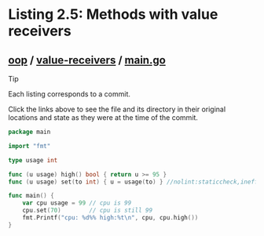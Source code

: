 # Listing 2.5: Methods with value receivers

## [oop](https://github.com/inancgumus/gobyexample/blob/837e26ee7bf651473c9dd6b2dc3ed7c1fbf96478/oop) / [value-receivers](https://github.com/inancgumus/gobyexample/blob/837e26ee7bf651473c9dd6b2dc3ed7c1fbf96478/oop/value-receivers) / [main.go](https://github.com/inancgumus/gobyexample/blob/837e26ee7bf651473c9dd6b2dc3ed7c1fbf96478/oop/value-receivers/main.go)

> [!TIP]
> Each listing corresponds to a commit.
>
> Click the links above to see the file and its directory in their original locations and state as they were at the time of the commit.

```go
package main

import "fmt"

type usage int

func (u usage) high() bool { return u >= 95 }
func (u usage) set(to int) { u = usage(to) } //nolint:staticcheck,ineffassign

func main() {
	var cpu usage = 99 // cpu is 99
	cpu.set(70)        // cpu is still 99
	fmt.Printf("cpu: %d%% high:%t\n", cpu, cpu.high())
}
```

